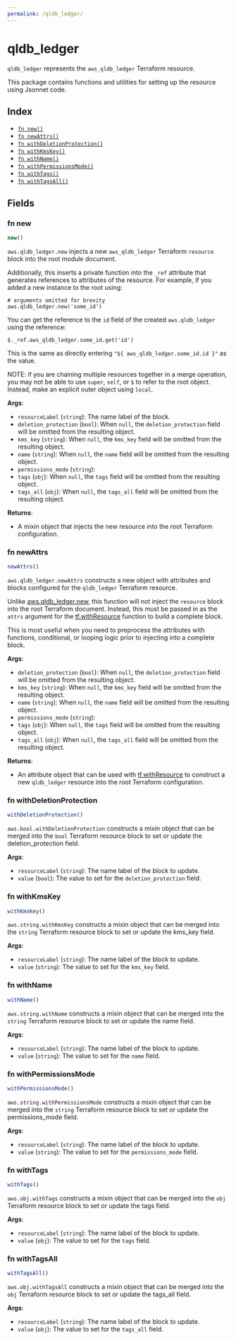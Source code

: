 ```yaml
---
permalink: /qldb_ledger/
---
```


# qldb_ledger

`qldb_ledger` represents the `aws_qldb_ledger` Terraform resource.



This package contains functions and utilities for setting up the resource using Jsonnet code.


## Index

* [`fn new()`](#fn-new)
* [`fn newAttrs()`](#fn-newattrs)
* [`fn withDeletionProtection()`](#fn-withdeletionprotection)
* [`fn withKmsKey()`](#fn-withkmskey)
* [`fn withName()`](#fn-withname)
* [`fn withPermissionsMode()`](#fn-withpermissionsmode)
* [`fn withTags()`](#fn-withtags)
* [`fn withTagsAll()`](#fn-withtagsall)

## Fields

### fn new

```ts
new()
```


`aws.qldb_ledger.new` injects a new `aws_qldb_ledger` Terraform `resource`
block into the root module document.

Additionally, this inserts a private function into the `_ref` attribute that generates references to attributes of the
resource. For example, if you added a new instance to the root using:

    # arguments omitted for brevity
    aws.qldb_ledger.new('some_id')

You can get the reference to the `id` field of the created `aws.qldb_ledger` using the reference:

    $._ref.aws_qldb_ledger.some_id.get('id')

This is the same as directly entering `"${ aws_qldb_ledger.some_id.id }"` as the value.

NOTE: if you are chaining multiple resources together in a merge operation, you may not be able to use `super`, `self`,
or `$` to refer to the root object. Instead, make an explicit outer object using `local`.

**Args**:
  - `resourceLabel` (`string`): The name label of the block.
  - `deletion_protection` (`bool`):  When `null`, the `deletion_protection` field will be omitted from the resulting object.
  - `kms_key` (`string`):  When `null`, the `kms_key` field will be omitted from the resulting object.
  - `name` (`string`):  When `null`, the `name` field will be omitted from the resulting object.
  - `permissions_mode` (`string`): 
  - `tags` (`obj`):  When `null`, the `tags` field will be omitted from the resulting object.
  - `tags_all` (`obj`):  When `null`, the `tags_all` field will be omitted from the resulting object.

**Returns**:
- A mixin object that injects the new resource into the root Terraform configuration.


### fn newAttrs

```ts
newAttrs()
```


`aws.qldb_ledger.newAttrs` constructs a new object with attributes and blocks configured for the `qldb_ledger`
Terraform resource.

Unlike [aws.qldb_ledger.new](#fn-qldbledgernew), this function will not inject the `resource`
block into the root Terraform document. Instead, this must be passed in as the `attrs` argument for the
[tf.withResource](https://github.com/tf-libsonnet/core/tree/main/docs#fn-withresource) function to build a complete block.

This is most useful when you need to preprocess the attributes with functions, conditional, or looping logic prior to
injecting into a complete block.

**Args**:
  - `deletion_protection` (`bool`):  When `null`, the `deletion_protection` field will be omitted from the resulting object.
  - `kms_key` (`string`):  When `null`, the `kms_key` field will be omitted from the resulting object.
  - `name` (`string`):  When `null`, the `name` field will be omitted from the resulting object.
  - `permissions_mode` (`string`): 
  - `tags` (`obj`):  When `null`, the `tags` field will be omitted from the resulting object.
  - `tags_all` (`obj`):  When `null`, the `tags_all` field will be omitted from the resulting object.

**Returns**:
  - An attribute object that can be used with [tf.withResource](https://github.com/tf-libsonnet/core/tree/main/docs#fn-withresource) to construct a new `qldb_ledger` resource into the root Terraform configuration.


### fn withDeletionProtection

```ts
withDeletionProtection()
```

`aws.bool.withDeletionProtection` constructs a mixin object that can be merged into the `bool`
Terraform resource block to set or update the deletion_protection field.



**Args**:
  - `resourceLabel` (`string`): The name label of the block to update.
  - `value` (`bool`): The value to set for the `deletion_protection` field.


### fn withKmsKey

```ts
withKmsKey()
```

`aws.string.withKmsKey` constructs a mixin object that can be merged into the `string`
Terraform resource block to set or update the kms_key field.



**Args**:
  - `resourceLabel` (`string`): The name label of the block to update.
  - `value` (`string`): The value to set for the `kms_key` field.


### fn withName

```ts
withName()
```

`aws.string.withName` constructs a mixin object that can be merged into the `string`
Terraform resource block to set or update the name field.



**Args**:
  - `resourceLabel` (`string`): The name label of the block to update.
  - `value` (`string`): The value to set for the `name` field.


### fn withPermissionsMode

```ts
withPermissionsMode()
```

`aws.string.withPermissionsMode` constructs a mixin object that can be merged into the `string`
Terraform resource block to set or update the permissions_mode field.



**Args**:
  - `resourceLabel` (`string`): The name label of the block to update.
  - `value` (`string`): The value to set for the `permissions_mode` field.


### fn withTags

```ts
withTags()
```

`aws.obj.withTags` constructs a mixin object that can be merged into the `obj`
Terraform resource block to set or update the tags field.



**Args**:
  - `resourceLabel` (`string`): The name label of the block to update.
  - `value` (`obj`): The value to set for the `tags` field.


### fn withTagsAll

```ts
withTagsAll()
```

`aws.obj.withTagsAll` constructs a mixin object that can be merged into the `obj`
Terraform resource block to set or update the tags_all field.



**Args**:
  - `resourceLabel` (`string`): The name label of the block to update.
  - `value` (`obj`): The value to set for the `tags_all` field.
